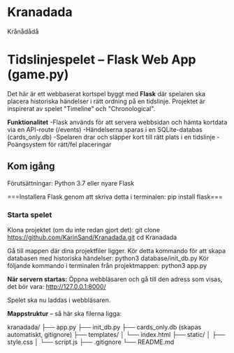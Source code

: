 # Kranadada
Krånådådå

# Tidslinjespelet – Flask Web App (game.py)

Det här är ett webbaserat kortspel byggt med **Flask** där spelaren ska placera historiska händelser i rätt ordning på en tidslinje. Projektet är inspirerat av spelet "Timeline" och "Chronological".

**Funktionalitet**
-Flask används för att servera webbsidan och hämta kortdata via en API-route (/events)
-Händelserna sparas i en SQLite-databas (cards_only.db)
-Spelaren drar och släpper kort till rätt plats i en tidslinje
-Poängsystem för rätt/fel placeringar

## Kom igång
Förutsättningar: 
Python 3.7 eller nyare
Flask

===Installera Flask genom att skriva detta i terminalen:
pip install flask===

### Starta spelet
Klona projektet (om du inte redan gjort det):
git clone https://github.com/KarinSand/Kranadada.git
cd Kranadada

Gå till mappen där dina projektfiler ligger.
Kör detta kommando för att skapa databasen med historiska händelser:
python3 database/init_db.py
Kör följande kommando i terminalen från projektmappen:
python3 app.py

**När servern startas:** 
Öppna webbläsaren och gå till den adress som visas, det bör vara:
http://127.0.0.1:8000/

Spelet ska nu laddas i webbläsaren.

**Mappstruktur** – så här ska filerna ligga:

kranadada/
├── app.py
├── init_db.py
├── cards_only.db         (skapas automatiskt, gitignore)
├── templates/
│   └── index.html
├── static/
│   ├── style.css
│   └── script.js 
├── .gitignore
└── README.md
